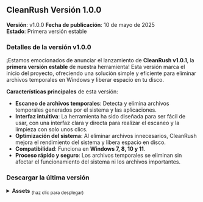 ## CleanRush Versión 1.0.0

**Versión**: v1.0.0 
**Fecha de publicación**: 10 de mayo de 2025  
**Estado**: Primera versión estable

### Detalles de la versión v1.0.0

¡Estamos emocionados de anunciar el lanzamiento de **CleanRush v1.0.1**, la **primera versión estable** de nuestra herramienta! Esta versión marca el inicio del proyecto, ofreciendo una solución simple y eficiente para eliminar archivos temporales en Windows y liberar espacio en tu disco.

**Características principales** de esta versión:

- **Escaneo de archivos temporales**: Detecta y elimina archivos temporales generados por el sistema y las aplicaciones.
- **Interfaz intuitiva**: La herramienta ha sido diseñada para ser fácil de usar, con una interfaz clara y directa para realizar el escaneo y la limpieza con solo unos clics.
- **Optimización del sistema**: Al eliminar archivos innecesarios, CleanRush mejora el rendimiento del sistema y libera espacio en disco.
- **Compatibilidad**: Funciona en **Windows 7, 8, 10 y 11**.
- **Proceso rápido y seguro**: Los archivos temporales se eliminan sin afectar el funcionamiento del sistema ni los archivos importantes.

### Descargar la última versión

<details>
  <summary><strong>Assets</strong> <sub>(haz clic para desplegar)</sub></summary>

  <br>

  <!-- Tabla con estilo de bordes redondeados, ocupando todo el ancho y sin líneas separadoras -->
  <table style="width: 100%; border-radius: 8px; border: none; border-collapse: collapse; overflow: hidden;">
    <tr style="background-color: #f1f1f1;">
      <td style="padding: 10px; text-align: center; border-radius: 8px 0 0 8px;">
        <a href="https://github.com/Mayonesa7272/Recursos/raw/main/CleanRush/CleanRush.zip" style="text-decoration: none; font-weight: bold;">CleanRush-v1.0.0.zip</a>
      </td>
      <td style="padding: 10px; text-align: center;">v1.0.0</td>
      <td style="padding: 10px; text-align: center;">10 de mayo de 2025</td>
      <td style="padding: 10px; text-align: center; border-radius: 0 8px 8px 0;">2.3 MB</td>
    </tr>
  </table>

</details>


